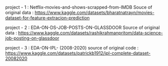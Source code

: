 project - 1 : Netflix-movies-and-shows-scrapped-from-IMDB 
Souce of original data : https://www.kaggle.com/datasets/bharatnatrayn/movies-dataset-for-feature-extracion-prediction 

project - 2 : EDA-ON-DS-JOB-POSTS-ON-GLASSDOOR
Source of original data : https://www.kaggle.com/datasets/rashikrahmanpritom/data-science-job-posting-on-glassdoor

project - 3 : EDA-ON-IPL- (2008-2020)
source of original code : https://www.kaggle.com/datasets/patrickb1912/ipl-complete-dataset-20082020
